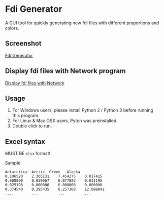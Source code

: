 Fdi Generator
=============

A GUI tool for quickly generating new fdi files with different proportions and colors.


Screenshot
----------

[Fdi Generator](resources/fdi_generator.png)

Display fdi files with Network program
--------------------------------------

[Display fdi files with Network](resources/display_fdi_with_network.png)

Usage
-----

1. For Windows users, please install Python 2 / Python 3 before running this program.
2. For Linux & Mac OSX users, Pyton was preinstalled.
3. Double click to run.

Excel syntax
-------------

MUST BE `xlsx` format!

Sample:

    Antarctica	Arctic	Green	Alaska
    0.106520 	2.365131 	7.454275 	0.017415
    0.000000 	0.039667 	0.077022 	0.011195
    0.025198 	0.000000 	0.000000 	0.000000
    0.374540 	0.295435 	0.257368 	12.098841
    ...         ...         ...         ...


